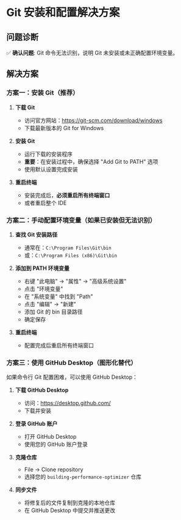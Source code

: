 # Git 安装和配置解决方案

## 问题诊断
✅ **确认问题**: Git 命令无法识别，说明 Git 未安装或未正确配置环境变量。

## 解决方案

### 方案一：安装 Git（推荐）

1. **下载 Git**
   - 访问官方网站：https://git-scm.com/download/windows
   - 下载最新版本的 Git for Windows

2. **安装 Git**
   - 运行下载的安装程序
   - **重要**：在安装过程中，确保选择 "Add Git to PATH" 选项
   - 使用默认设置完成安装

3. **重启终端**
   - 安装完成后，**必须重启所有终端窗口**
   - 或者重启整个 IDE

### 方案二：手动配置环境变量（如果已安装但无法识别）

1. **查找 Git 安装路径**
   - 通常在：`C:\Program Files\Git\bin`
   - 或：`C:\Program Files (x86)\Git\bin`

2. **添加到 PATH 环境变量**
   - 右键 "此电脑" → "属性" → "高级系统设置"
   - 点击 "环境变量"
   - 在 "系统变量" 中找到 "Path"
   - 点击 "编辑" → "新建"
   - 添加 Git 的 bin 目录路径
   - 确定保存

3. **重启终端**
   - 配置完成后重启所有终端窗口

### 方案三：使用 GitHub Desktop（图形化替代）

如果命令行 Git 配置困难，可以使用 GitHub Desktop：

1. **下载 GitHub Desktop**
   - 访问：https://desktop.github.com/
   - 下载并安装

2. **登录 GitHub 账户**
   - 打开 GitHub Desktop
   - 使用您的 GitHub 账户登录

3. **克隆仓库**
   - File → Clone repository
   - 选择您的 `building-performance-optimizer` 仓库

4. **同步文件**
   - 将修复后的文件复制到克隆的本地仓库
   - 在 GitHub Desktop 中提交并推送更改

##